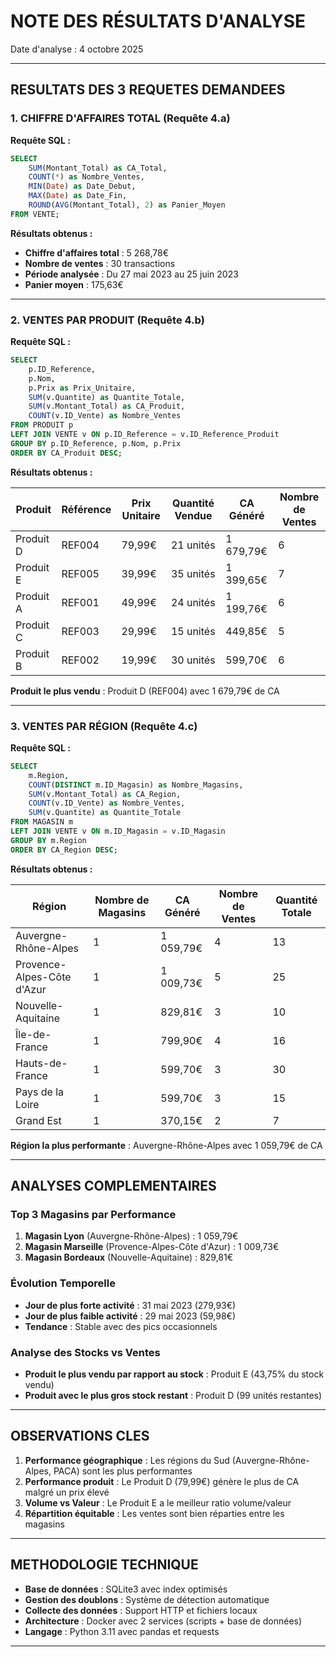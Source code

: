 # NOTE DES RÉSULTATS D'ANALYSE

Date d'analyse : 4 octobre 2025

---

## RESULTATS DES 3 REQUETES DEMANDEES

### 1. CHIFFRE D'AFFAIRES TOTAL (Requête 4.a)

**Requête SQL :**
```sql
SELECT 
    SUM(Montant_Total) as CA_Total,
    COUNT(*) as Nombre_Ventes,
    MIN(Date) as Date_Debut,
    MAX(Date) as Date_Fin,
    ROUND(AVG(Montant_Total), 2) as Panier_Moyen
FROM VENTE;
```

**Résultats obtenus :**
- **Chiffre d'affaires total** : 5 268,78€
- **Nombre de ventes** : 30 transactions
- **Période analysée** : Du 27 mai 2023 au 25 juin 2023
- **Panier moyen** : 175,63€

---

### 2. VENTES PAR PRODUIT (Requête 4.b)

**Requête SQL :**
```sql
SELECT 
    p.ID_Reference,
    p.Nom,
    p.Prix as Prix_Unitaire,
    SUM(v.Quantite) as Quantite_Totale,
    SUM(v.Montant_Total) as CA_Produit,
    COUNT(v.ID_Vente) as Nombre_Ventes
FROM PRODUIT p
LEFT JOIN VENTE v ON p.ID_Reference = v.ID_Reference_Produit
GROUP BY p.ID_Reference, p.Nom, p.Prix
ORDER BY CA_Produit DESC;
```

**Résultats obtenus :**

| Produit | Référence | Prix Unitaire | Quantité Vendue | CA Généré | Nombre de Ventes |
|---------|-----------|---------------|-----------------|-----------|------------------|
| Produit D | REF004 | 79,99€ | 21 unités | 1 679,79€ | 6 |
| Produit E | REF005 | 39,99€ | 35 unités | 1 399,65€ | 7 |
| Produit A | REF001 | 49,99€ | 24 unités | 1 199,76€ | 6 |
| Produit C | REF003 | 29,99€ | 15 unités | 449,85€ | 5 |
| Produit B | REF002 | 19,99€ | 30 unités | 599,70€ | 6 |

**Produit le plus vendu** : Produit D (REF004) avec 1 679,79€ de CA

---

### 3. VENTES PAR RÉGION (Requête 4.c)

**Requête SQL :**
```sql
SELECT 
    m.Region,
    COUNT(DISTINCT m.ID_Magasin) as Nombre_Magasins,
    SUM(v.Montant_Total) as CA_Region,
    COUNT(v.ID_Vente) as Nombre_Ventes,
    SUM(v.Quantite) as Quantite_Totale
FROM MAGASIN m
LEFT JOIN VENTE v ON m.ID_Magasin = v.ID_Magasin
GROUP BY m.Region
ORDER BY CA_Region DESC;
```

**Résultats obtenus :**

| Région | Nombre de Magasins | CA Généré | Nombre de Ventes | Quantité Totale |
|--------|-------------------|-----------|------------------|-----------------|
| Auvergne-Rhône-Alpes | 1 | 1 059,79€ | 4 | 13 |
| Provence-Alpes-Côte d'Azur | 1 | 1 009,73€ | 5 | 25 |
| Nouvelle-Aquitaine | 1 | 829,81€ | 3 | 10 |
| Île-de-France | 1 | 799,90€ | 4 | 16 |
| Hauts-de-France | 1 | 599,70€ | 3 | 30 |
| Pays de la Loire | 1 | 599,70€ | 3 | 15 |
| Grand Est | 1 | 370,15€ | 2 | 7 |

**Région la plus performante** : Auvergne-Rhône-Alpes avec 1 059,79€ de CA

---

## ANALYSES COMPLEMENTAIRES

### Top 3 Magasins par Performance
1. **Magasin Lyon** (Auvergne-Rhône-Alpes) : 1 059,79€
2. **Magasin Marseille** (Provence-Alpes-Côte d'Azur) : 1 009,73€
3. **Magasin Bordeaux** (Nouvelle-Aquitaine) : 829,81€

### Évolution Temporelle
- **Jour de plus forte activité** : 31 mai 2023 (279,93€)
- **Jour de plus faible activité** : 29 mai 2023 (59,98€)
- **Tendance** : Stable avec des pics occasionnels

### Analyse des Stocks vs Ventes
- **Produit le plus vendu par rapport au stock** : Produit E (43,75% du stock vendu)
- **Produit avec le plus gros stock restant** : Produit D (99 unités restantes)

---

## OBSERVATIONS CLES

1. **Performance géographique** : Les régions du Sud (Auvergne-Rhône-Alpes, PACA) sont les plus performantes
2. **Performance produit** : Le Produit D (79,99€) génère le plus de CA malgré un prix élevé
3. **Volume vs Valeur** : Le Produit E a le meilleur ratio volume/valeur
4. **Répartition équitable** : Les ventes sont bien réparties entre les magasins

---

## METHODOLOGIE TECHNIQUE

- **Base de données** : SQLite3 avec index optimisés
- **Gestion des doublons** : Système de détection automatique
- **Collecte des données** : Support HTTP et fichiers locaux
- **Architecture** : Docker avec 2 services (scripts + base de données)
- **Langage** : Python 3.11 avec pandas et requests

---

